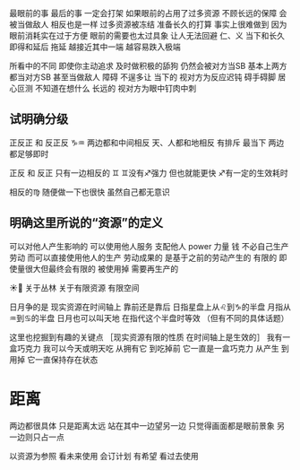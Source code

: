 最眼前的事 最后的事 一定会打架
如果眼前的占用了过多资源 不顾长远的保障 会被当做敌人
相反也是一样
过多资源被冻结 准备长久的打算 事实上很难做到
因为眼前消耗实在过于方便
眼前的需要也太过具象 让人无法回避
仁、义
当下和长久 即得和延后 拖延
越接近其中一端 越容易跌入极端

所看中的不同 即使你主动追求 及时做积极的舔狗
仍然会被对方当SB
基本上两方都当对方SB 甚至当做敌人 障碍 不逞多让
当下的 视对方为反应迟钝 碍手碍脚 居心叵测 不知道在想什么
长远的 视对方为眼中钉肉中刺

## 试明确分级
正反正 和 反正反 ♑︎♒︎
两边都和中间相反 天、人都和地相反 有排斥 最当下
两边都足够即时

正反 和 反正 只有一边相反的 ♊︎
♊︎没有♐︎强力 但也就能更快
♐︎有一定的生效耗时

相反的♍︎ 随便做一下也很快 虽然自己都无意识

## 明确这里所说的“资源”的定义
可以对他人产生影响的 可以使用他人服务 支配他人
power 力量
钱
不必自己生产 劳动 而可以直接使用他人的生产 劳动成果的
是基于之前的劳动产生的 有限的 即使量很大但最终会有限的
被使用掉 需要再生产的

☀️🌙 关于丛林 关于有限资源 有限空间

日月争的是 现实资源在时间轴上 靠前还是靠后
日指星盘上从♌︎到♑︎的半盘
月指从♒︎到♋︎的半盘
日月也可以叫天地 在指代这个半盘时等效
（但有不同的具体话题）

这里也挖掘到有趣的关键点
［现实资源有限的性质 在时间轴上是生效的］
我有一盒巧克力 我可以今天或明天吃
从拥有它 到吃掉前 它一直是一盒巧克力
从产生 到用掉 它一直保持存在状态

# 距离
两边都很具体 只是距离太远
站在其中一边望另一边
只觉得画面都是眼前景象 另一边则只占一点

以资源为参照
看未来使用 会订计划 有希望
看过去使用
